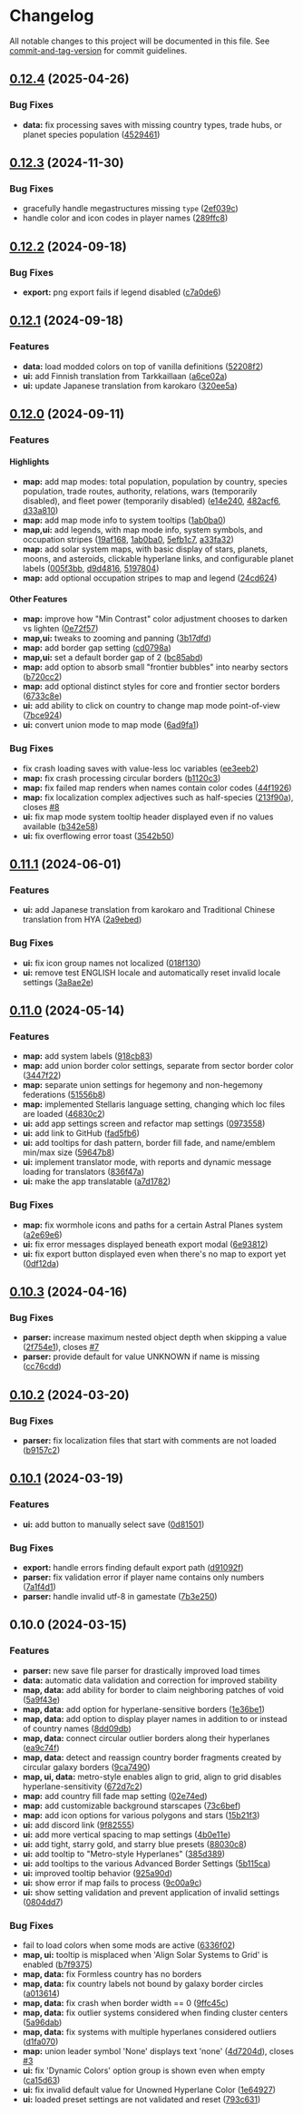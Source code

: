 # Changelog

All notable changes to this project will be documented in this file. See [commit-and-tag-version](https://github.com/absolute-version/commit-and-tag-version) for commit guidelines.

## [0.12.4](https://github.com/MichaelMakesGames/stellarmaps/compare/stellarmaps-v0.12.3...stellarmaps-v0.12.4) (2025-04-26)

### Bug Fixes

- **data:** fix processing saves with missing country types, trade hubs, or planet species population ([4529461](https://github.com/MichaelMakesGames/stellarmaps/commit/452946142136573c3ec50e1b172f04b16e30c03f))

## [0.12.3](https://github.com/MichaelMakesGames/stellarmaps/compare/stellarmaps-v0.12.2...stellarmaps-v0.12.3) (2024-11-30)

### Bug Fixes

- gracefully handle megastructures missing `type` ([2ef039c](https://github.com/MichaelMakesGames/stellarmaps/commit/2ef039cfd0223358f0ec8506c17c0a1415dd37cd))
- handle color and icon codes in player names ([289ffc8](https://github.com/MichaelMakesGames/stellarmaps/commit/289ffc8f9c5a5dba2070001979bfe560743118be))

## [0.12.2](https://github.com/MichaelMakesGames/stellarmaps/compare/stellarmaps-v0.12.1...stellarmaps-v0.12.2) (2024-09-18)

### Bug Fixes

- **export:** png export fails if legend disabled ([c7a0de6](https://github.com/MichaelMakesGames/stellarmaps/commit/c7a0de6ba45fe2fcf94f377ef3fb8f16eb46a804))

## [0.12.1](https://github.com/MichaelMakesGames/stellarmaps/compare/stellarmaps-v0.12.0...stellarmaps-v0.12.1) (2024-09-18)

### Features

- **data:** load modded colors on top of vanilla definitions ([52208f2](https://github.com/MichaelMakesGames/stellarmaps/commit/52208f225feb17df214af0ebca4db512f4bea6b0))
- **ui:** add Finnish translation from Tarkkaillaan ([a6ce02a](https://github.com/MichaelMakesGames/stellarmaps/commit/a6ce02a4fc5c2af4142d35a2150b5b619e5c17aa))
- **ui:** update Japanese translation from karokaro ([320ee5a](https://github.com/MichaelMakesGames/stellarmaps/commit/320ee5ac771f1314d558f27f3c32c01339b265d1))

## [0.12.0](https://github.com/MichaelMakesGames/stellarmaps/compare/stellarmaps-v0.11.1...stellarmaps-v0.12.0) (2024-09-11)

### Features

#### Highlights

- **map:** add map modes: total population, population by country, species population, trade routes, authority, relations, wars (temporarily disabled), and fleet power (temporarily disabled) ([e14e240](https://github.com/MichaelMakesGames/stellarmaps/commit/e14e2402d91db72b460ed775a2706b0e64a3ccdc), [482acf6](https://github.com/MichaelMakesGames/stellarmaps/commit/482acf66741790e52e95fc90a2a131903cb47f40), [d33a810](https://github.com/MichaelMakesGames/stellarmaps/commit/d33a81045ae78ec36b59fbe95ca31eb831a68b33))
- **map:** add map mode info to system tooltips ([1ab0ba0](https://github.com/MichaelMakesGames/stellarmaps/commit/1ab0ba03b6ff4526f30778a9c49dde2a9a5ce3ec))
- **map,ui:** add legends, with map mode info, system symbols, and occupation stripes ([19af168](https://github.com/MichaelMakesGames/stellarmaps/commit/19af168ad0f20ed938a8921fa47f4a8c683d4895), [1ab0ba0](https://github.com/MichaelMakesGames/stellarmaps/commit/1ab0ba03b6ff4526f30778a9c49dde2a9a5ce3ec), [5efb1c7](https://github.com/MichaelMakesGames/stellarmaps/commit/5efb1c77cfdf640de12578a6c603ccef12fbbead), [a33fa32](https://github.com/MichaelMakesGames/stellarmaps/commit/a33fa322c09546e35ff89dedbc91312dfe02d463))
- **map:** add solar system maps, with basic display of stars, planets, moons, and asteroids, clickable hyperlane links, and configurable planet labels ([005f3bb](https://github.com/MichaelMakesGames/stellarmaps/commit/005f3bbe541d8fe6297f40b8e87d2d447d337a04), [d9d4816](https://github.com/MichaelMakesGames/stellarmaps/commit/d9d48160be03d813bb7d9af6e6ba63ad26cc2bc7), [5197804](https://github.com/MichaelMakesGames/stellarmaps/commit/5197804ff93ebf0e0180ca05cc3093b05a9947b7))
- **map:** add optional occupation stripes to map and legend ([24cd624](https://github.com/MichaelMakesGames/stellarmaps/commit/24cd624ea424c001d9a3a30a8707273538a6f40e))

#### Other Features

- **map:** improve how "Min Contrast" color adjustment chooses to darken vs lighten ([0e72f57](https://github.com/MichaelMakesGames/stellarmaps/commit/0e72f573a1a58965599df0729857455539945436))
- **map,ui:** tweaks to zooming and panning ([3b17dfd](https://github.com/MichaelMakesGames/stellarmaps/commit/3b17dfd3d60a383906f698d6bfe57526e90ba2b5))
- **map:** add border gap setting ([cd0798a](https://github.com/MichaelMakesGames/stellarmaps/commit/cd0798a8c3c74213a24573be376256e58349640d))
- **map,ui:** set a default border gap of 2 ([bc85abd](https://github.com/MichaelMakesGames/stellarmaps/commit/bc85abd7ba12705d1368f6fd17761158bafc7b26))
- **map:** add option to absorb small "frontier bubbles" into nearby sectors ([b720cc2](https://github.com/MichaelMakesGames/stellarmaps/commit/b720cc24d9492864c5a688f42438070831399212))
- **map:** add optional distinct styles for core and frontier sector borders ([6733c8e](https://github.com/MichaelMakesGames/stellarmaps/commit/6733c8e28f99aa2af93c72766fa693c215b645d5))
- **ui:** add ability to click on country to change map mode point-of-view ([7bce924](https://github.com/MichaelMakesGames/stellarmaps/commit/7bce92434f4f70f287169e8560aa65d0413f0f28))
- **ui:** convert union mode to map mode ([6ad9fa1](https://github.com/MichaelMakesGames/stellarmaps/commit/6ad9fa1dc88d1df89077f1f6fc5ad24b2a37a737))

### Bug Fixes

- fix crash loading saves with value-less loc variables ([ee3eeb2](https://github.com/MichaelMakesGames/stellarmaps/commit/ee3eeb2307a4dc66ad2cfc3cef582f99db77b887))
- **map:** fix crash processing circular borders ([b1120c3](https://github.com/MichaelMakesGames/stellarmaps/commit/b1120c3bb884ef6bc75f4e4b2c49483d332dc647))
- **map:** fix failed map renders when names contain color codes ([44f1926](https://github.com/MichaelMakesGames/stellarmaps/commit/44f1926a044e3d83df57b5e3eefc2a5abeeaeb81))
- **map:** fix localization complex adjectives such as half-species ([213f90a](https://github.com/MichaelMakesGames/stellarmaps/commit/213f90ae0a1081e7ce7ca89c51a9241ae3c4db8b)), closes [#8](https://github.com/MichaelMakesGames/stellarmaps/issues/8)
- **ui:** fix map mode system tooltip header displayed even if no values available ([b342e58](https://github.com/MichaelMakesGames/stellarmaps/commit/b342e58eabc52d9893e47a2c6e1a4d766baa6ee0))
- **ui:** fix overflowing error toast ([3542b50](https://github.com/MichaelMakesGames/stellarmaps/commit/3542b50eec1c10484c691fd60e2aa37c1b26a82f))

## [0.11.1](https://github.com/MichaelMakesGames/stellarmaps/compare/stellarmaps-v0.11.0...stellarmaps-v0.11.1) (2024-06-01)

### Features

- **ui:** add Japanese translation from karokaro and Traditional Chinese translation from HYA ([2a9ebed](https://github.com/MichaelMakesGames/stellarmaps/commit/2a9ebed2cc28f70f2e52ed9c09a641d3f2fb8c5a))

### Bug Fixes

- **ui:** fix icon group names not localized ([018f130](https://github.com/MichaelMakesGames/stellarmaps/commit/018f130ce87ff9a18d190784bc82b2bd0af28f32))
- **ui:** remove test ENGLISH locale and automatically reset invalid locale settings ([3a8ae2e](https://github.com/MichaelMakesGames/stellarmaps/commit/3a8ae2eb447cd715df2691d8ede38191369a64e9))

## [0.11.0](https://github.com/MichaelMakesGames/stellarmaps/compare/stellarmaps-v0.10.0...stellarmaps-v0.11.0) (2024-05-14)

### Features

- **map:** add system labels ([918cb83](https://github.com/MichaelMakesGames/stellarmaps/commit/918cb83ccb3b508edf9261b6549953e6260c8f71))
- **map:** add union border color settings, separate from sector border color ([3447f22](https://github.com/MichaelMakesGames/stellarmaps/commit/3447f22ead3aeb59b8f155131f3863e3852c7cfb))
- **map:** separate union settings for hegemony and non-hegemony federations ([51556b8](https://github.com/MichaelMakesGames/stellarmaps/commit/51556b81e44c005f859a06746e8a4e9dba5e340b))
- **map:** implemented Stellaris language setting, changing which loc files are loaded ([46830c2](https://github.com/MichaelMakesGames/stellarmaps/commit/46830c20781ec27fb9f345335c53e87112e35037))
- **ui:** add app settings screen and refactor map settings ([0973558](https://github.com/MichaelMakesGames/stellarmaps/commit/09735585d3f0df62747b45f9732ed5afb0385693))
- **ui:** add link to GitHub ([fad5fb6](https://github.com/MichaelMakesGames/stellarmaps/commit/fad5fb685ea7f4a510861d14eac5c145a101ca0e))
- **ui:** add tooltips for dash pattern, border fill fade, and name/emblem min/max size ([59647b8](https://github.com/MichaelMakesGames/stellarmaps/commit/59647b898da08d387a0c2e93b7f7b5b017080bd5))
- **ui:** implement translator mode, with reports and dynamic message loading for translators ([836f47a](https://github.com/MichaelMakesGames/stellarmaps/commit/836f47afdac276000aee9262e9171b98be5a122c))
- **ui:** make the app translatable ([a7d1782](https://github.com/MichaelMakesGames/stellarmaps/commit/a7d17821fc6016771297aed1b8bbe51053049725))

### Bug Fixes

- **map:** fix wormhole icons and paths for a certain Astral Planes system ([a2e69e6](https://github.com/MichaelMakesGames/stellarmaps/commit/a2e69e653f756d822f59bb24540ff0e3dc2a481c))
- **ui:** fix error messages displayed beneath export modal ([6e93812](https://github.com/MichaelMakesGames/stellarmaps/commit/6e9381256ebca04002e1a751bc3e8d51cecbab1b))
- **ui:** fix export button displayed even when there's no map to export yet ([0df12da](https://github.com/MichaelMakesGames/stellarmaps/commit/0df12da5647534a1eddeaab172cf315f7e9ac635))

## [0.10.3](https://github.com/MichaelMakesGames/stellarmaps/compare/stellarmaps-v0.10.2...stellarmaps-v0.10.3) (2024-04-16)

### Bug Fixes

- **parser:** increase maximum nested object depth when skipping a value ([2f754e1](https://github.com/MichaelMakesGames/stellarmaps/commit/2f754e129c3387c9a9c5c2b0f1aae22e6f64295c)), closes [#7](https://github.com/MichaelMakesGames/stellarmaps/issues/7)
- **parser:** provide default for value UNKNOWN if name is missing ([cc76cdd](https://github.com/MichaelMakesGames/stellarmaps/commit/cc76cdd97b2483a8893891a8ce7b988d11a3ec18))

## [0.10.2](https://github.com/MichaelMakesGames/stellarmaps/compare/stellarmaps-v0.10.1...stellarmaps-v0.10.2) (2024-03-20)

### Bug Fixes

- **parser:** fix localization files that start with comments are not loaded ([b9157c2](https://github.com/MichaelMakesGames/stellarmaps/commit/b9157c241f22513eb576f8654b05cff16c892131))

## [0.10.1](https://github.com/MichaelMakesGames/stellarmaps/compare/stellarmaps-v0.10.0...stellarmaps-v0.10.1) (2024-03-19)

### Features

- **ui:** add button to manually select save ([0d81501](https://github.com/MichaelMakesGames/stellarmaps/commit/0d8150169498b60b2ff57d19043041443e927058))

### Bug Fixes

- **export:** handle errors finding default export path ([d91092f](https://github.com/MichaelMakesGames/stellarmaps/commit/d91092f47d0fc64a1e3193fcd9b5c748e0c4bcd0))
- **parser:** fix validation error if player name contains only numbers ([7a1f4d1](https://github.com/MichaelMakesGames/stellarmaps/commit/7a1f4d1646df311b93dfc1a06e78082f6a5e0a52))
- **parser:** handle invalid utf-8 in gamestate ([7b3e250](https://github.com/MichaelMakesGames/stellarmaps/commit/7b3e250c2ab46d8b58658543c87584d8a47bdeeb))

## 0.10.0 (2024-03-15)

### Features

- **parser:** new save file parser for drastically improved load times
- **data:** automatic data validation and correction for improved stability
- **map, data:** add ability for border to claim neighboring patches of void ([5a9f43e](https://github.com/MichaelMakesGames/stellarmaps/commit/5a9f43e4ddbd8cf4da59002662e25d874caa0938))
- **map, data:** add option for hyperlane-sensitive borders ([1e36be1](https://github.com/MichaelMakesGames/stellarmaps/commit/1e36be11f3ff96ac715283dc94df3305ea5b6fad))
- **map, data:** add option to display player names in addition to or instead of country names ([8dd09db](https://github.com/MichaelMakesGames/stellarmaps/commit/8dd09dba0478194cb9c18ee7403c069dd557518a))
- **map, data:** connect circular outlier borders along their hyperlanes ([ea9c74f](https://github.com/MichaelMakesGames/stellarmaps/commit/ea9c74fdaee5ee0ff504abbbfd633162a18cb0a2))
- **map, data:** detect and reassign country border fragments created by circular galaxy borders ([9ca7490](https://github.com/MichaelMakesGames/stellarmaps/commit/9ca749047f7749f32d55be22d4886dfa0f5fc749))
- **map, ui, data:** metro-style enables align to grid, align to grid disables hyperlane-sensitivity ([672d7c2](https://github.com/MichaelMakesGames/stellarmaps/commit/672d7c2a765f96726b8e2b9c948bb849b204adc7))
- **map:** add country fill fade map setting ([02e74ed](https://github.com/MichaelMakesGames/stellarmaps/commit/02e74eddfb5ff1b6f4048d6741eff52dd36b1064))
- **map:** add customizable background starscapes ([73c6bef](https://github.com/MichaelMakesGames/stellarmaps/commit/73c6befc2dd43b673c3e4bc2da4808ad26aedd91))
- **map:** add icon options for various polygons and stars ([15b21f3](https://github.com/MichaelMakesGames/stellarmaps/commit/15b21f3668f9c5c61b23a3ba1c144582209f6cdd))
- **ui:** add discord link ([9f82555](https://github.com/MichaelMakesGames/stellarmaps/commit/9f82555e6afa07ab267f7c8073cdda6d61d382e7))
- **ui:** add more vertical spacing to map settings ([4b0e11e](https://github.com/MichaelMakesGames/stellarmaps/commit/4b0e11e3e77ed8b206d09713658af4747d54d987))
- **ui:** add tight, starry gold, and starry blue presets ([88030c8](https://github.com/MichaelMakesGames/stellarmaps/commit/88030c86ad7ebca885ef14bfc6faf4704318ecbb))
- **ui:** add tooltip to "Metro-style Hyperlanes" ([385d389](https://github.com/MichaelMakesGames/stellarmaps/commit/385d3893b4f502f4e0edc01df3c152ebc0d03a74))
- **ui:** add tooltips to the various Advanced Border Settings ([5b115ca](https://github.com/MichaelMakesGames/stellarmaps/commit/5b115ca56d6371c3d05ff06feeb8fecb00e46fea))
- **ui:** improved tooltip behavior ([925a90d](https://github.com/MichaelMakesGames/stellarmaps/commit/925a90d23a06e020913366e406c0fe665d255f63))
- **ui:** show error if map fails to process ([9c00a9c](https://github.com/MichaelMakesGames/stellarmaps/commit/9c00a9ce4524336b85c9fba089459daee58e1f66))
- **ui:** show setting validation and prevent application of invalid settings ([0804dd7](https://github.com/MichaelMakesGames/stellarmaps/commit/0804dd7ad1016ca1ce94349ebefb440f2a2c7a33))

### Bug Fixes

- fail to load colors when some mods are active ([6336f02](https://github.com/MichaelMakesGames/stellarmaps/commit/6336f02e6625affea56a32d869b047ba777a99ca))
- **map, ui:** tooltip is misplaced when 'Align Solar Systems to Grid' is enabled ([b7f9375](https://github.com/MichaelMakesGames/stellarmaps/commit/b7f9375cb682fa44fe3d3547e42b0fccd41511d1))
- **map, data:** fix Formless country has no borders
- **map, data:** fix country labels not bound by galaxy border circles ([a013614](https://github.com/MichaelMakesGames/stellarmaps/commit/a01361427f70154741d6ddf3254dbc14cefbbf93))
- **map, data:** fix crash when border width == 0 ([9ffc45c](https://github.com/MichaelMakesGames/stellarmaps/commit/9ffc45c98f9a4a3dca9e78e9799d79de18e1732a))
- **map, data:** fix outlier systems considered when finding cluster centers ([5a96dab](https://github.com/MichaelMakesGames/stellarmaps/commit/5a96dab68246dfd348688b888870b35374046a94))
- **map, data:** fix systems with multiple hyperlanes considered outliers ([d1fa070](https://github.com/MichaelMakesGames/stellarmaps/commit/d1fa07030d6838ff703b3a2d366126cecc3b12b9))
- **map:** union leader symbol 'None' displays text 'none' ([4d7204d](https://github.com/MichaelMakesGames/stellarmaps/commit/4d7204d3f1e41633755372bc5d4ee43194b9d29a)), closes [#3](https://github.com/MichaelMakesGames/stellarmaps/issues/3)
- **ui:** fix 'Dynamic Colors' option group is shown even when empty ([ca15d63](https://github.com/MichaelMakesGames/stellarmaps/commit/ca15d63891a8fa66885091f517d13d5c0d1eb31b))
- **ui:** fix invalid default value for Unowned Hyperlane Color ([1e64927](https://github.com/MichaelMakesGames/stellarmaps/commit/1e649275a9fe15b24d6db704a7c3708fbdda74ef))
- **ui:** loaded preset settings are not validated and reset ([793c631](https://github.com/MichaelMakesGames/stellarmaps/commit/793c631963f245583757db3317121b66e0381554))
